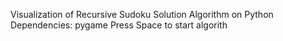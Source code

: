 Visualization of Recursive Sudoku Solution Algorithm on Python
Dependencies: pygame
Press Space to start algorith
